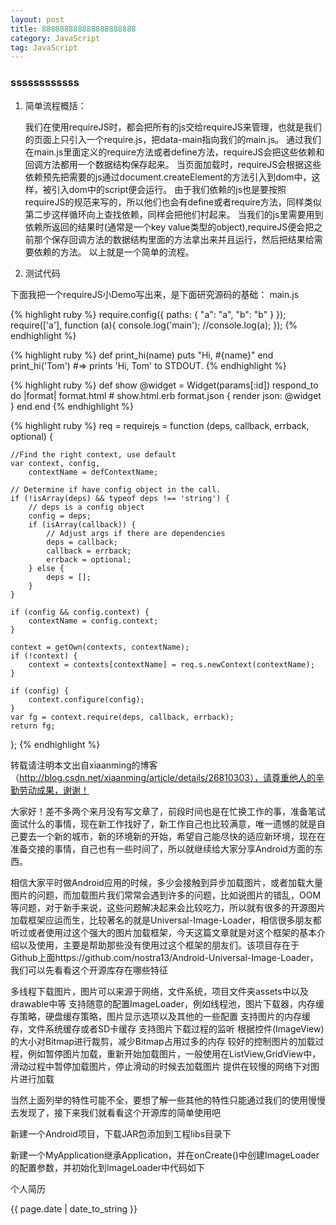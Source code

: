```yaml
---
layout: post
title: 888888888888888888888
category: JavaScript
tag: JavaScript
---
```

<h3>ssssssssssss</h3>





1. 简单流程概括：

    我们在使用requireJS时，都会把所有的js交给requireJS来管理，也就是我们的页面上只引入一个require.js，把data-main指向我们的main.js。
    通过我们在main.js里面定义的require方法或者define方法，requireJS会把这些依赖和回调方法都用一个数据结构保存起来。
    当页面加载时，requireJS会根据这些依赖预先把需要的js通过document.createElement的方法引入到dom中，这样，被引入dom中的script便会运行。
    由于我们依赖的js也是要按照requireJS的规范来写的，所以他们也会有define或者require方法，同样类似第二步这样循环向上查找依赖，同样会把他们村起来。
    当我们的js里需要用到依赖所返回的结果时(通常是一个key value类型的object),requireJS便会把之前那个保存回调方法的数据结构里面的方法拿出来并且运行，然后把结果给需要依赖的方法。
    以上就是一个简单的流程。

 
2. 测试代码

下面我把一个requireJS小Demo写出来，是下面研究源码的基础：
main.js

{% highlight ruby %}
require.config({
	paths: {
		"a": "a",
		"b": "b"
	}
});
require(['a'], function (a){
    console.log('main');
    //console.log(a);
});
{% endhighlight %}


{% highlight ruby %}
def print_hi(name)
  puts "Hi, #{name}"
end
print_hi('Tom')
#=> prints 'Hi, Tom' to STDOUT.
{% endhighlight %}

{% highlight ruby %}
def show
  @widget = Widget(params[:id])
  respond_to do |format|
    format.html # show.html.erb
    format.json { render json: @widget }
  end
end
{% endhighlight %}


{% highlight ruby %}
req = requirejs = function (deps, callback, errback, optional) {

    //Find the right context, use default
    var context, config,
        contextName = defContextName;

    // Determine if have config object in the call.
    if (!isArray(deps) && typeof deps !== 'string') {
        // deps is a config object
        config = deps;
        if (isArray(callback)) {
            // Adjust args if there are dependencies
            deps = callback;
            callback = errback;
            errback = optional;
        } else {
            deps = [];
        }
    }

    if (config && config.context) {
        contextName = config.context;
    }

    context = getOwn(contexts, contextName);
    if (!context) {
        context = contexts[contextName] = req.s.newContext(contextName);
    }

    if (config) {
        context.configure(config);
    }
    var fg = context.require(deps, callback, errback);
    return fg;
};
{% endhighlight %}

转载请注明本文出自xiaanming的博客（http://blog.csdn.net/xiaanming/article/details/26810303），请尊重他人的辛勤劳动成果，谢谢！

大家好！差不多两个来月没有写文章了，前段时间也是在忙换工作的事，准备笔试面试什么的事情，现在新工作找好了，新工作自己也比较满意，唯一遗憾的就是自己要去一个新的城市，新的环境新的开始，希望自己能尽快的适应新环境，现在在准备交接的事情，自己也有一些时间了，所以就继续给大家分享Android方面的东西。

相信大家平时做Android应用的时候，多少会接触到异步加载图片，或者加载大量图片的问题，而加载图片我们常常会遇到许多的问题，比如说图片的错乱，OOM等问题，对于新手来说，这些问题解决起来会比较吃力，所以就有很多的开源图片加载框架应运而生，比较著名的就是Universal-Image-Loader，相信很多朋友都听过或者使用过这个强大的图片加载框架，今天这篇文章就是对这个框架的基本介绍以及使用，主要是帮助那些没有使用过这个框架的朋友们。该项目存在于Github上面https://github.com/nostra13/Android-Universal-Image-Loader，我们可以先看看这个开源库存在哪些特征

多线程下载图片，图片可以来源于网络，文件系统，项目文件夹assets中以及drawable中等
支持随意的配置ImageLoader，例如线程池，图片下载器，内存缓存策略，硬盘缓存策略，图片显示选项以及其他的一些配置
支持图片的内存缓存，文件系统缓存或者SD卡缓存
支持图片下载过程的监听
根据控件(ImageView)的大小对Bitmap进行裁剪，减少Bitmap占用过多的内存
较好的控制图片的加载过程，例如暂停图片加载，重新开始加载图片，一般使用在ListView,GridView中，滑动过程中暂停加载图片，停止滑动的时候去加载图片
提供在较慢的网络下对图片进行加载

当然上面列举的特性可能不全，要想了解一些其他的特性只能通过我们的使用慢慢去发现了，接下来我们就看看这个开源库的简单使用吧

新建一个Android项目，下载JAR包添加到工程libs目录下

新建一个MyApplication继承Application，并在onCreate()中创建ImageLoader的配置参数，并初始化到ImageLoader中代码如下
<p>个人简历</p>
<p>{{ page.date | date_to_string }}</p>